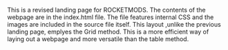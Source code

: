 This is a revised landing page for ROCKETMODS. The contents of the webpage are in the index.html file.
The file features internal CSS and the images are included in the source file itself.
This layout ,unlike the previous landing page, emplyes the Grid method. This is a more efficient way of laying out a webpage and more versatile than the table method.
